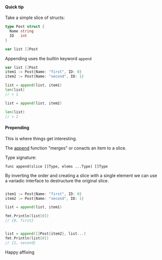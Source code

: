 #### Quick tip

Take a simple slice of structs:

```go
type Post struct {
  Name string
  ID   int
}

var list []Post
```

Appending uses the builtin keyword `append`

```go
var list []Post
item1 := Post{Name: "first", ID: 0}
item2 := Post{Name: "second", ID: 1}

list = append(list, item1)
len(list)
// > 1

list = append(list, item2)

len(list)
// > 2
```


#### Prepending

This is where things get interesting.

The [append](https://golang.org/pkg/builtin/#append) function "merges" or conacts an item to a slice.

Type signature:

`func append(slice []Type, elems ...Type) []Type`

By inverting the order and creating a slice with a single element we can use a variadic interface to destructure the original slice.

```go

item1 := Post{Name: "first", ID: 0}
item2 := Post{Name: "second", ID: 1}

list = append(list, item1)

fmt.Println(list[0])
// {0, first}


list = append([]Post{item2}, list...)
fmt.Println(list[0])
// {1, second}

```

Happy affixing
